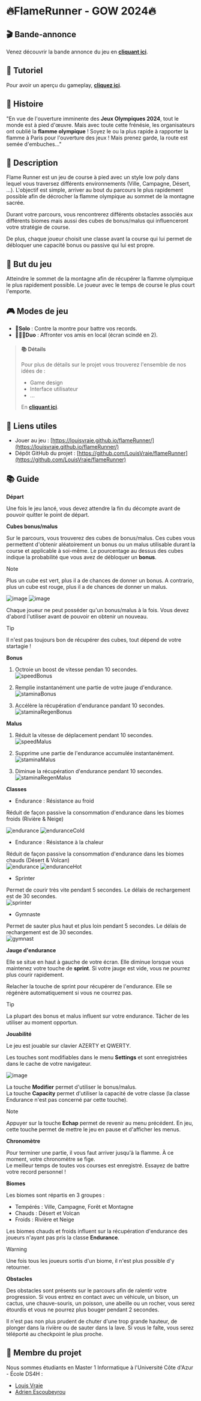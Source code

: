 # 🔥FlameRunner - GOW 2024🔥

## 🎬 Bande-annonce

Venez découvrir la bande annonce du jeu en **[cliquant ici](https://youtu.be/3I5FaNAnaLY)**.

## 🏁 Tutoriel

Pour avoir un aperçu du gameplay, **[cliquez ici](https://youtu.be/uiI-DI9plR0)**.

## 📢 Histoire

"En vue de l'ouverture imminente des **Jeux Olympiques 2024**, tout le monde est à pied d'œuvre. Mais avec toute cette frénésie, les organisateurs ont oublié la **flamme olympique** ! 
Soyez le ou la plus rapide à rapporter la flamme à Paris pour l'ouverture des jeux ! Mais prenez garde, la route est semée d'embuches…"


## 📖 Description

Flame Runner est un jeu de course à pied avec un style low poly dans lequel vous traversez différents environnements (Ville, Campagne, Désert, ...). 
L'objectif est simple, arriver au bout du parcours le plus rapidement possible afin de décrocher la flamme olympique au sommet de la montagne sacrée.

Durant votre parcours, vous rencontrerez différents obstacles associés aux différents biomes mais aussi des cubes de bonus/malus qui influenceront votre stratégie de course.

De plus, chaque joueur choisit une classe avant la course qui lui permet de débloquer une capacité bonus ou passive qui lui est propre.

## 🎯 But du jeu

Atteindre le sommet de la montagne afin de récupérer la flamme olympique le plus rapidement possible.
Le joueur avec le temps de course le plus court l'emporte.

## 🎮 Modes de jeu

- **🧍Solo** : Contre la montre pour battre vos records.
- **🧑‍🤝‍🧑Duo** : Affronter vos amis en local (écran scindé en 2).

> #### 📚 Détails 
> Pour plus de détails sur le projet vous trouverez l'ensemble de nos idées de : 
> - Game design 
> - Interface utilisateur
> - ...
> 
> En **[cliquant ici](https://drive.google.com/drive/folders/1p7vsO7vuWu8rYQDJA0QNg3Xx2BEph3aF?usp=sharing)**.

## 🔗 Liens utiles
- Jouer au jeu : [https://louisvraie.github.io/flameRunner/](https://louisvraie.github.io/flameRunner/)
- Dépôt GitHub du projet : [https://github.com/LouisVraie/flameRunner](https://github.com/LouisVraie/flameRunner)

## 📚 Guide

**Départ**  

Une fois le jeu lancé, vous devez attendre la fin du décompte avant de pouvoir quitter le point de départ.


**Cubes bonus/malus**

Sur le parcours, vous trouverez des cubes de bonus/malus. Ces cubes vous permettent d'obtenir aléatoirement un bonus ou un malus utilisable durant la course et applicable à soi-même. 
Le pourcentage au dessus des cubes indique la probabilité que vous avez de débloquer un **bonus**. 

> [!NOTE]
> Plus un cube est vert, plus il a de chances de donner un bonus. A contrario, plus un cube est rouge, plus il a de chances de donner un malus.

![image](https://github.com/LouisVraie/flameRunner/assets/91614537/db68a243-c3b4-4cf7-b16f-283d079f2fde) ![image](https://github.com/LouisVraie/flameRunner/assets/91614537/19a34837-9600-4e26-9e93-bf2ce3c4fe3d)

Chaque joueur ne peut posséder qu'un bonus/malus à la fois. Vous devez d'abord l'utiliser avant de pouvoir en obtenir un nouveau.

> [!TIP]
> Il n'est pas toujours bon de récupérer des cubes, tout dépend de votre startagie !


**Bonus** 

1. Octroie un boost de vitesse pendan 10 secondes.  
![speedBonus](https://github.com/LouisVraie/flameRunner/assets/91614537/e4afcef5-0c01-4d98-8c87-5854e8902fc9) 

2. Remplie instantanément une partie de votre jauge d'endurance.  
![staminaBonus](https://github.com/LouisVraie/flameRunner/assets/91614537/71fd839a-29e3-4210-a05e-9c638d6567ad) 

3. Accélère la récupération d'endurance pandant 10 secondes.  
![staminaRegenBonus](https://github.com/LouisVraie/flameRunner/assets/91614537/72e45815-5fce-4137-b495-4946e428945d)

**Malus**

1. Réduit la vitesse de déplacement pendant 10 secondes.  
![speedMalus](https://github.com/LouisVraie/flameRunner/assets/91614537/0fbf7180-6fb7-4c06-b10c-7bc08d8b8653) 

2. Supprime une partie de l'endurance accumulée instantanément.  
![staminaMalus](https://github.com/LouisVraie/flameRunner/assets/91614537/a966eefd-0bfb-42b3-84c4-d4df424217ef)

3. Diminue la récupération d'endurance pendant 10 secondes.  
![staminaRegenMalus](https://github.com/LouisVraie/flameRunner/assets/91614537/c976e530-4adb-4839-9f59-21d78a59944b)

**Classes**

* Endurance : Résistance au froid  

Réduit de façon passive la consommation d'endurance dans les biomes froids (Rivière & Neige)

![endurance](https://github.com/LouisVraie/flameRunner/assets/91614537/19725635-a69a-48e9-a025-b71259a1ef61) ![enduranceCold](https://github.com/LouisVraie/flameRunner/assets/91614537/0ab1b290-3a76-4900-9765-655566af0d50)

* Endurance : Résistance à la chaleur  

Réduit de façon passive la consommation d'endurance dans les biomes chauds (Désert & Volcan)  
![endurance](https://github.com/LouisVraie/flameRunner/assets/91614537/19725635-a69a-48e9-a025-b71259a1ef61) ![enduranceHot](https://github.com/LouisVraie/flameRunner/assets/91614537/bafba643-d390-444c-9c74-a76092d6d7aa)

* Sprinter

Permet de courir très vite pendant 5 secondes. Le délais de rechargement est de 30 secondes.  
![sprinter](https://github.com/LouisVraie/flameRunner/assets/91614537/19915a5f-d909-4cea-a95a-a06fa82d82e7)


* Gymnaste

Permet de sauter plus haut et plus loin pendant 5 secondes. Le délais de rechargement est de 30 secondes.  
![gymnast](https://github.com/LouisVraie/flameRunner/assets/91614537/8e84f2db-8083-42cf-add1-6beed77fde29)

**Jauge d'endurance**

Elle se situe en haut à gauche de votre écran. Elle diminue lorsque vous maintenez votre touche de **sprint**. Si votre jauge est vide, vous ne pourrez plus courir rapidement.  

Relacher la touche de sprint pour récupérer de l'endurance. Elle se régénère automatiquement si vous ne courrez pas.

> [!TIP]
> La plupart des bonus et malus influent sur votre endurance. Tâcher de les utiliser au moment opportun. 

**Jouabilité**

Le jeu est jouable sur clavier AZERTY et QWERTY.

Les touches sont modifiables dans le menu **Settings** et sont enregistrées dans le cache de votre navigateur.

![image](https://github.com/LouisVraie/flameRunner/assets/91614537/dee00f55-abfc-44a1-b2ef-b5e2ad9e4dec)  

La touche **Modifier** permet d'utiliser le bonus/malus.  
La touche **Capacity** permet d'utiliser la capacité de votre classe (la classe Endurance n'est pas concerné par cette touche).

> [!NOTE]
> Appuyer sur la touche **Echap** permet de revenir au menu précédent. En jeu, cette touche permet de mettre le jeu en pause et d'afficher les menus.

**Chronomètre**

Pour terminer une partie, il vous faut arriver jusqu'à la flamme. À ce moment, votre chronomètre se fige.  
Le meilleur temps de toutes vos courses est enregistré. Essayez de battre votre record personnel ! 

**Biomes**

Les biomes sont répartis en 3 groupes :
- Tempérés : Ville, Campagne, Forêt et Montagne
- Chauds : Désert et Volcan
- Froids : Rivière et Neige

Les biomes chauds et froids influent sur la récupération d'endurance des joueurs n'ayant pas pris la classe **Endurance**.

> [!WARNING]
> Une fois tous les joueurs sortis d'un biome, il n'est plus possible d'y retourner.


**Obstacles**

Des obstacles sont présents sur le parcours afin de ralentir votre progression. Si vous entrez en contact avec un véhicule, un bison, un cactus, une chauve-souris, un poisson, une abeille ou un rocher, vous serez étourdis et vous ne pourrez plus bouger pendant 2 secondes.

Il n'est pas non plus prudent de chuter d'une trop grande hauteur, de plonger dans la rivière ou de sauter dans la lave. Si vous le faîte, vous serez téléporté au checkpoint le plus proche. 

## 🏃 Membre du projet

Nous sommes étudiants en Master 1 Informatique à l'Université Côte d'Azur - École DS4H :
- [Louis Vraie](https://github.com/LouisVraie)
- [Adrien Escoubeyrou](https://github.com/AdrienEscbr)
